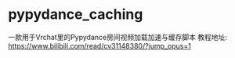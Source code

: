 # pypydance_caching
一款用于Vrchat里的Pypydance房间视频加载加速与缓存脚本
教程地址: https://www.bilibili.com/read/cv31148380/?jump_opus=1
